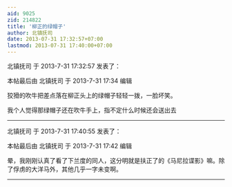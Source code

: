 ```yaml
---
aid: 9025
zid: 214822
title: '柳正的绿帽子'
author: 北镇抚司
date: 2013-07-31 17:32:57+07:00
lastmod: 2013-07-31 17:40:00+07:00
---
```


北镇抚司 于 2013-7-31 17:32:57 发表了：

本帖最后由 北镇抚司 于 2013-7-31 17:34 编辑 

狡猾的吹牛把差点落在柳正头上的绿帽子轻轻一拨，一脸坏笑。

我个人觉得那绿帽子还在吹牛手上，指不定什么时候还会送出去

---------

北镇抚司 于 2013-7-31 17:40:55 发表了：

本帖最后由 北镇抚司 于 2013-7-31 17:42 编辑 

晕，我刚刚认真了看了下兰度的同人，这分明就是扶正了的《马尼拉谍影》嘛。除了俘虏的大洋马外，其他几乎一字未变啊。

---------

